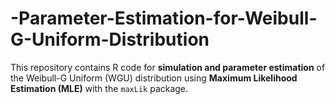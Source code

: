 # -Parameter-Estimation-for-Weibull-G-Uniform-Distribution
This repository contains R code for **simulation and parameter estimation** of the Weibull-G Uniform (WGU) distribution using **Maximum Likelihood Estimation (MLE)** with the `maxLik` package.
